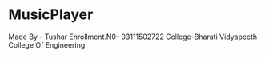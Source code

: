 # MusicPlayer

Made By - Tushar
Enrollment.N0- 03111502722
College-Bharati Vidyapeeth College Of Engineering
